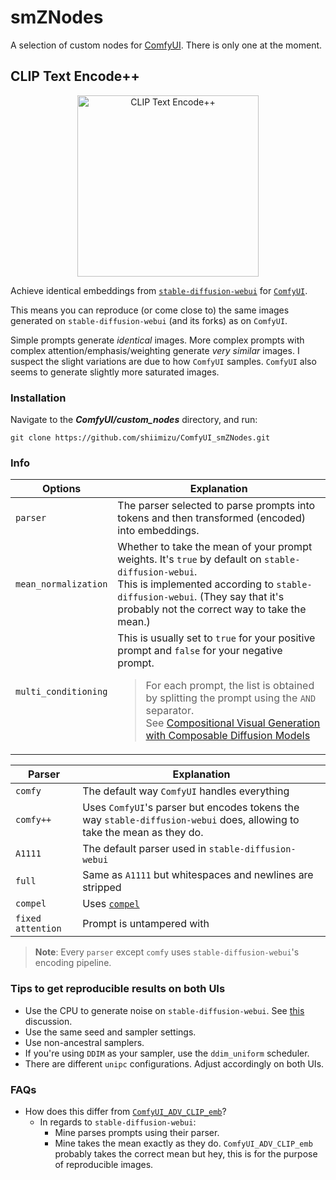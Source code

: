 
# smZNodes
A selection of custom nodes for [ComfyUI](https://github.com/comfyanonymous/ComfyUI). There is only one at the moment.

## CLIP Text Encode++

<p align="center">
<img width="290" alt="CLIP Text Encode++" src="https://github.com/shiimizu/ComfyUI_smZNodes/assets/54494639/fdb011a9-238e-47d0-a6ca-1188ef0d99f4">
</p>

Achieve identical embeddings from [`stable-diffusion-webui`](https://github.com/AUTOMATIC1111/stable-diffusion-webui) for [`ComfyUI`](https://github.com/comfyanonymous/ComfyUI).

This means you can reproduce (or come close to) the same images generated on `stable-diffusion-webui` (and its forks) as on `ComfyUI`.

Simple prompts generate _identical_ images. More complex prompts with complex attention/emphasis/weighting generate _very similar_ images. I suspect the slight variations are due to how `ComfyUI` samples. `ComfyUI` also seems to generate slightly more saturated images.

### Installation
Navigate to the **_ComfyUI/custom_nodes_** directory, and run:

```
git clone https://github.com/shiimizu/ComfyUI_smZNodes.git
```

### Info

| Options              | Explanation                                                                                                                                                                                                                                                                                                                                                                                        |
| -------------------- | -------------------------------------------------------------------------------------------------------------------------------------------------------------------------------------------------------------------------------------------------------------------------------------------------------------------------------------------------------------------------------------------------- |
| `parser`             | The parser selected to parse prompts into tokens and then transformed (encoded) into embeddings.                                                                                                                                                                                                                                                                                                   |
| `mean_normalization` | Whether to take the mean of your prompt weights. It's `true` by default on `stable-diffusion-webui`.<br>This is implemented according to `stable-diffusion-webui`. (They say that it's probably not the correct way to take the mean.)                                                                                                                                                                                                                       |
| `multi_conditioning` | This is usually set to `true` for your positive prompt and `false` for your negative prompt. <blockquote> For each prompt, the list is obtained by splitting the prompt using the `AND` separator. <br>See [Compositional Visual Generation with Composable Diffusion Models](https://energy-based-model.github.io/Compositional-Visual-Generation-with-Composable-Diffusion-Models/) <blockquote> |

| Parser            | Explanation                                                                      |
| ----------------- | -------------------------------------------------------------------------------- |
| `comfy`           | The default way `ComfyUI` handles everything                                     |
| `comfy++`        | Uses `ComfyUI`'s parser but encodes tokens the way `stable-diffusion-webui` does, allowing to take the mean as they do. |
| `A1111`           | The default parser used in `stable-diffusion-webui`                              |
| `full`            | Same as `A1111` but whitespaces and newlines are stripped                        |
| `compel`          | Uses [`compel`](https://github.com/damian0815/compel)                            |
| `fixed attention` | Prompt is untampered with                                                        |

>**Note**:
>Every `parser` except `comfy` uses `stable-diffusion-webui`'s encoding pipeline.

### Tips to get reproducible results on both UIs
- Use the CPU to generate noise on `stable-diffusion-webui`. See [this](https://github.com/comfyanonymous/ComfyUI/discussions/118) discussion.
- Use the same seed and sampler settings.
- Use non-ancestral samplers.
- If you're using `DDIM` as your sampler, use the `ddim_uniform` scheduler.
- There are different `unipc` configurations. Adjust accordingly on both UIs.

### FAQs
- How does this differ from [`ComfyUI_ADV_CLIP_emb`](https://github.com/BlenderNeko/ComfyUI_ADV_CLIP_emb)?
    - In regards to `stable-diffusion-webui`:
      - Mine parses prompts using their parser.
      -  Mine takes the mean exactly as they do. `ComfyUI_ADV_CLIP_emb` probably takes the correct mean but hey, this is for the purpose of reproducible images.
